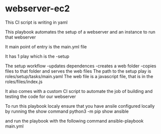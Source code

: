 # webserver-ec2

This CI script is writing in yaml

This playbook automates the setup of a webserver and an instance to run that webserver

It main point of entry is the main.yml file

It has 1 play which is the 
-setup

The setup workflow
-updates dependences
-creates a web folder
-copies files to that folder and serves the web files
The path to the setup play is roles/setup/tasks/main.yaml
The web file is a javascript file, that is in the roles/files/index.js

It also comes with a custom CI script to automate the job of building and testing the code for our webserver

To run this playbook localy ensure that you have ansile configured locally by running the show command python3 -m pip show ansible

and run the playbook with the following command ansible-playbook main.yml
